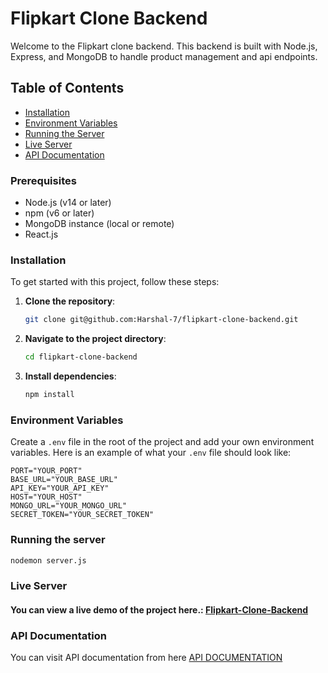 # Flipkart Clone Backend

Welcome to the Flipkart clone backend. This backend is built with Node.js, Express, and MongoDB to handle product management and api endpoints.

## Table of Contents

- [Installation](#installation)
- [Environment Variables](#environment-variables)
- [Running the Server](#running-the-server)
- [Live Server](#live-server)
- [API Documentation](#api-documentation)

### Prerequisites

- Node.js (v14 or later)
- npm (v6 or later)
- MongoDB instance (local or remote)
- React.js

### Installation

To get started with this project, follow these steps:

1. **Clone the repository**:

   ```sh
   git clone git@github.com:Harshal-7/flipkart-clone-backend.git
   ```

2. **Navigate to the project directory**:

   ```sh
   cd flipkart-clone-backend
   ```

3. **Install dependencies**:
   ```sh
   npm install
   ```

### Environment Variables

Create a `.env` file in the root of the project and add your own environment variables. Here is an example of what your `.env` file should look like:

```env
PORT="YOUR_PORT"
BASE_URL="YOUR_BASE_URL"
API_KEY="YOUR_API_KEY"
HOST="YOUR_HOST"
MONGO_URL="YOUR_MONGO_URL"
SECRET_TOKEN="YOUR_SECRET_TOKEN"
```

### Running the server

```sh
nodemon server.js
```

### Live Server

#### You can view a live demo of the project here.: [Flipkart-Clone-Backend](https://flipkart-clone-backend-pd3c.onrender.com)

### API Documentation

You can visit API documentation from here [API DOCUMENTATION](https://documenter.getpostman.com/view/33089259/2sAXjM3BcL)
